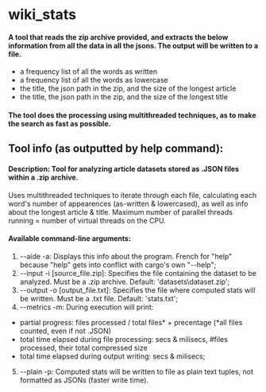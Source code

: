 # wiki_stats

#### A tool that reads the zip archive provided, and extracts the below information from all the data in all the jsons. The output will be written to a file.
- a frequency list of all the words as written
- a frequency list of all the words as lowercase
- the title, the json path in the zip, and the size of the longest article
- the title, the json path in the zip, and the size of the longest title

####  The tool does the processing using multithreaded techniques, as to make the search as fast as possible.
    
## Tool info (as outputted by help command):
####  Description: Tool for analyzing article datasets stored as .JSON files within a .zip archive.
Uses multithreaded techniques to iterate through each file, calculating each word's number of appearences (as-written & lowercased), as well as info about the longest article & title.
Maximum number of parallel threads running = number of virtual threads on the CPU.
#### Available command-line arguments:
1. --aide -a: Displays this info about the program. French for "help" because "help" gets into conflict with cargo's own "--help";
2. --input -i [source_file.zip]: Specifies the file containing the dataset to be analyzed. Must be a .zip archive. Default: 'datasets\dataset.zip';
3. --output -o [output_file.txt]: Specifies the file where computed stats will be written. Must be a .txt file. Default: 'stats.txt';
4. --metrics -m: During execution will print:
  - partial progress: files processed / total files* + precentage (*all files counted, even if not .JSON)
  - total time elapsed during file processing: secs & milisecs, #files processed, their total compressed size
  - total time elapsed during output writing: secs & milisecs;
5. --plain -p: Computed stats will be written to file as plain text tuples, not formatted as JSONs (faster write time).
